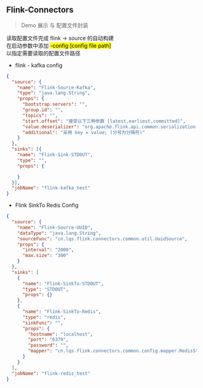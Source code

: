 ## Flink-Connectors
> Demo 展示 与 配置文件封装

读取配置文件完成 flink -> source 的自动构建  
在启动参数中添加 <mark>-config [config file path]</mark>  
以指定需要读取的配置文件路径
- flink - kafka config
```json
{
  "source": {
    "name": "Flink-Source-Kafka",
    "type": "java.lang.String",
    "props": {
      "bootstrap.servers": "",
      "group.id": "",
      "topics": "",
      "start.offset": "接受以下三种参数 [latest,earliest,committed]",
      "value.deserializer": "org.apache.flink.api.common.serialization.SimpleStringSchema",
      "additional": "采用 key = value; (分号为分隔符)"
    }
  },
  "sinks": [{
    "name": "Flink-Sink-STDOUT",
    "type": "",
    "props": {

    }
  }],
  "jobName": "flink-kafka_test"
}
```
- Flink SinkTo Redis Config
```json
{
  "source": {
    "name": "Flink-Source-UUID",
    "dataType": "java.lang.String",
    "sourceFunc": "cn.lqs.flink.connectors.common.util.UuidSource",
    "props": {
      "interval": "2000",
      "max.size": "300"
    }
  },
  "sinks": [
    {
      "name": "Flink-SinkTo-STDOUT",
      "type": "STDOUT",
      "props": {}
    },
    {
      "name": "Flink-SinkTo-Redis",
      "type": "redis",
      "sinkFunc": "",
      "props": {
        "hostname": "localhost",
        "port": "6379",
        "password": "",
        "mapper": "cn.lqs.flink.connectors.common.config.mapper.RedisStringMapper"
      }
    }
  ],
  "jobName": "flink-redis_test"
}
```